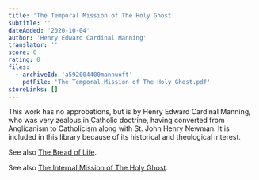 ```yaml
---
title: 'The Temporal Mission of The Holy Ghost'
subtitle: ''
dateAdded: '2020-10-04'
author: 'Henry Edward Cardinal Manning'
translator: ''
score: 0
rating: 0
files:
  - archiveId: 'a592004400mannuoft'
    pdfFile: 'The Temporal Mission of The Holy Ghost.pdf'
storeLinks: []
---
```


This work has no approbations, but is by Henry Edward Cardinal Manning, who was very zealous in Catholic doctrine, having converted from Anglicanism to Catholicism along with St. John Henry Newman. It is included in this library because of its historical and theological interest.

See also [The Bread of Life](/books/the-bread-of-life-st-thomas-aquinas-on-the-adorable-sacrament-of-the-altar.html).

See also [The Internal Mission of The Holy Ghost](/books/the-internal-mission-of-the-holy-ghost.html).
